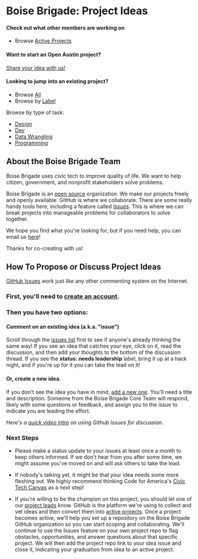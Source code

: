 # Boise Brigade: Project Ideas

#### Check out what other members are working on

- Browse [Active Projects](https://github.com/boisebrigade/project-ideas/projects/1)

#### Want to start an Open Austin project?

[Share your idea with us!](https://github.com/boisebrigade/project-ideas/issues/new)

#### Looking to jump into an existing project?

- Browse [All](http://www.github.com/boisebrigade)
- Browse by [Label](https://github.com/boisebrigade/project-ideas/labels)

Browse by type of task:

- [Design](https://github.com/search?utf8=✓&q=org%3Aopen-austin+is%3Aopen+label%3Adesign&type=Issues)
- [Dev](https://github.com/search?utf8=✓&q=org%3Aopen-austin+is%3Aopen+label%3Adev&type=Issues)
- [Data Wrangling](https://github.com/search?o=desc&q=org%3Aopen-austin+is%3Aopen+label%3A%22Data+wrangling%22&s=created&type=Issues&utf8=✓)
- [Programming](https://github.com/search?utf8=✓&q=org%3Aopen-austin+is%3Aopen+label%3Aprogramming&type=Issues)

## About the Boise Brigade Team

Boise Brigade uses civic tech to improve quality of life. We want to help citizen, government, and nonprofit stakeholders solve problems.

Boise Brigade is an [open source](https://en.wikipedia.org/wiki/Open_source) organization. We make our projects freely and openly available. GitHub is where we collaborate. There are some really handy tools here, including a feature called [*Issues*](https://github.com/boisebrigade/project-ideas/issues). This is where we can break projects into manageable problems for collaborators to solve together.

We hope you find what you're looking for, but if you need help, you can email us [here](boisebrigade@gmail.com)!

Thanks for co-creating with us!

## How To Propose or Discuss Project Ideas

[GitHub Issues](https://guides.github.com/features/issues/) work just like any other commenting system on the Internet.

### First, you'll need to [create an account](https://github.com/join).

### Then you have two options:

#### Comment on an existing idea (a.k.a. "issue")

Scroll through the [issues list](https://github.com/boisebrigade/project-ideas/issues) first to see if anyone's already thinking the same way! If you see an idea that catches your eye, click on it, read the discussion, and then add your thoughts to the bottom of the discussion thread. If you see the **status: needs leadership** label, bring it up at a hack night, and if you're up for it you can take the lead on it!

#### Or, create a new idea.

If you don't see the idea you have in mind, [add a new one](https://github.com/boisebrigade/projects/issues/new). You'll need a title and description. Someone from the Boise Brigade Core Team will respond, likely with some questions or feedback, and assign you to the issue to indicate you are leading the effort.

*Here's a [quick video intro](https://www.youtube.com/watch?v=KlrJVSJRUN4) on using Github Issues for discussion.*

### Next Steps

* Please make a status update to your issues at least once a month to keep others informed. If we don't hear from you after some time, we might assume you've moved on and will ask others to take the lead.

* If nobody's talking yet, it might be that your idea needs some more fleshing out. We highly recommend thinking Code for America's [Civic Tech Canvas](https://github.com/open-austin/civic-tech-canvas) as a next step!

* If you're willing to be the champion on this project, you should let one of our [project leads](mailto:boisebrigade@gmail.com) know. GitHub is the platform we're using to collect and vet ideas and then convert them into [active projects](https://github.com/boisebrigade). Once a project becomes active, we'll help you set up a repository on the Boise Brigade GitHub organization so you can start scoping and collaborating. We'll continue to use the Issues feature on your own project repo to flag obstacles, opportunities, and answer questions about that specific project. We will then add the project repo link to your idea issue and close it, indicating your graduation from idea to an active project.
